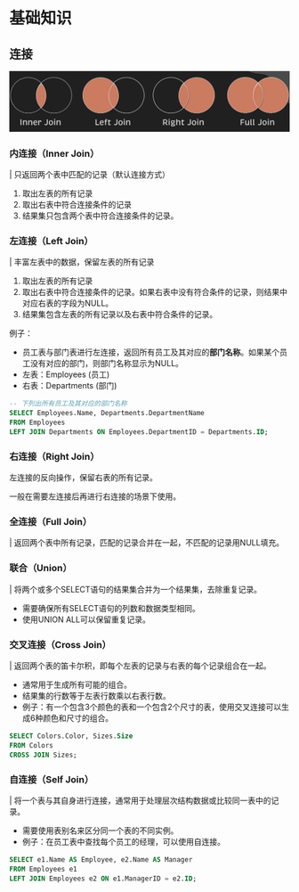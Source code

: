 # 基础知识

## 连接

![joins](./Images/joins.png)

### 内连接（Inner Join）
| 只返回两个表中匹配的记录（默认连接方式）
1. 取出左表的所有记录
2. 取出右表中符合连接条件的记录
3. 结果集只包含两个表中符合连接条件的记录。

### 左连接（Left Join）
| 丰富左表中的数据，保留左表的所有记录
1. 取出左表的所有记录
2. 取出右表中符合连接条件的记录。如果右表中没有符合条件的记录，则结果中对应右表的字段为NULL。
3. 结果集包含左表的所有记录以及右表中符合条件的记录。

例子：
- 员工表与部门表进行左连接，返回所有员工及其对应的**部门名称**。如果某个员工没有对应的部门，则部门名称显示为NULL。
- 左表：Employees (员工)
- 右表：Departments (部门)
```sql
-- 下列出所有员工及其对应的部门名称
SELECT Employees.Name, Departments.DepartmentName
FROM Employees
LEFT JOIN Departments ON Employees.DepartmentID = Departments.ID;
```

### 右连接（Right Join）
左连接的反向操作，保留右表的所有记录。

一般在需要左连接后再进行右连接的场景下使用。

### 全连接（Full Join）
| 返回两个表中所有记录，匹配的记录合并在一起，不匹配的记录用NULL填充。

### 联合（Union）
| 将两个或多个SELECT语句的结果集合并为一个结果集，去除重复记录。
- 需要确保所有SELECT语句的列数和数据类型相同。
- 使用UNION ALL可以保留重复记录。

### 交叉连接（Cross Join）
| 返回两个表的笛卡尔积，即每个左表的记录与右表的每个记录组合在一起。
- 通常用于生成所有可能的组合。
- 结果集的行数等于左表行数乘以右表行数。
- 例子：有一个包含3个颜色的表和一个包含2个尺寸的表，使用交叉连接可以生成6种颜色和尺寸的组合。
```sql
SELECT Colors.Color, Sizes.Size
FROM Colors
CROSS JOIN Sizes;
```

### 自连接（Self Join）
| 将一个表与其自身进行连接，通常用于处理层次结构数据或比较同一表中的记录。
- 需要使用表别名来区分同一个表的不同实例。
- 例子：在员工表中查找每个员工的经理，可以使用自连接。
```sql
SELECT e1.Name AS Employee, e2.Name AS Manager
FROM Employees e1
LEFT JOIN Employees e2 ON e1.ManagerID = e2.ID;
```
